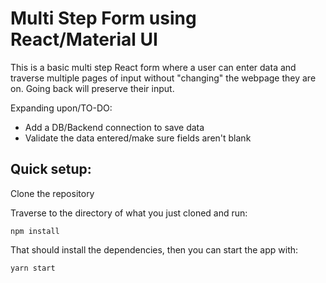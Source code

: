 # Multi Step Form using React/Material UI

This is a basic multi step React form where a user can enter data and traverse multiple pages of input without "changing" the webpage they are on. Going back will preserve their input.

Expanding upon/TO-DO: 

* Add a DB/Backend connection to save data
* Validate the data entered/make sure fields aren't blank

## Quick setup:

Clone the repository

Traverse to the directory of what you just cloned and run:

```
npm install
```

That should install the dependencies, then you can start the app with:

```
yarn start
```